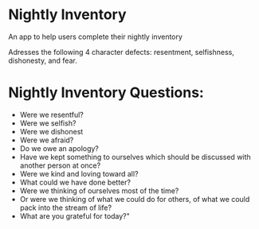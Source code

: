 # Nightly Inventory
An app to help users complete their nightly inventory

Adresses the following 4 character defects: resentment, selfishness, dishonesty, and fear.

# Nightly Inventory Questions:
  + Were we resentful?
  + Were we selfish?
  + Were we dishonest
  + Were we afraid?
  + Do we owe an apology?
  + Have we kept something to ourselves which should be discussed with another person at once?
  + Were we kind and loving toward all?
  + What could we have done better?
  + Were we thinking of ourselves most of the time?
  + Or were we thinking of what we could do for others, of what we could pack into the stream of life?
  + What are you grateful for today?"
